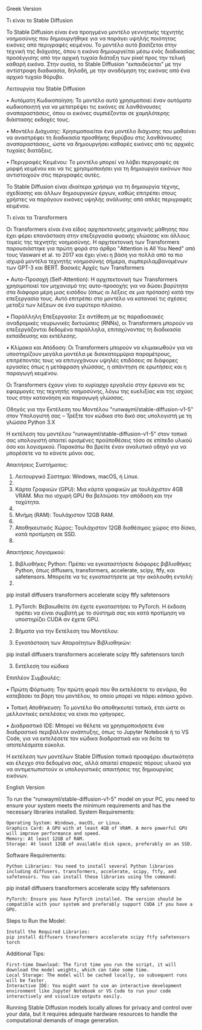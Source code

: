 Greek Version

Τι είναι το Stable Diffusion

Το Stable Diffusion είναι ένα προηγμένο μοντέλο γεννητικής τεχνητής νοημοσύνης που δημιουργήθηκε για να παράγει υψηλής ποιότητας εικόνες από περιγραφές κειμένου. Το μοντέλο αυτό βασίζεται στην τεχνική της διάχυσης, όπου η εικόνα δημιουργείται μέσω ενός διαδικασίας προσέγγισης από την αρχική τυχαία διάταξη των pixel προς την τελική καθαρή εικόνα. Στην ουσία, το Stable Diffusion "εκπαιδεύεται" με την αντίστροφη διαδικασία, δηλαδή, με την αναδόμηση της εικόνας από ένα αρχικό τυχαίο θόρυβο.

Λειτουργία του Stable Diffusion

•	Αυτόματη Κωδικοποίηση: Το μοντέλο αυτό χρησιμοποιεί έναν αυτόματο κωδικοποιητή για να μετατρέψει τις εικόνες σε λανθάνουσες αναπαραστάσεις, όπου οι εικόνες συμπιέζονται σε χαμηλότερης διάστασης εκδοχές τους.

•	Μοντέλο Διάχυσης: Χρησιμοποιείται ένα μοντέλο διάχυσης που μαθαίνει να αναστρέφει τη διαδικασία προσθήκης θορύβου στις λανθάνουσες αναπαραστάσεις, ώστε να δημιουργήσει καθαρές εικόνες από τις αρχικές τυχαίες διατάξεις.

•	Περιγραφές Κειμένου: Το μοντέλο μπορεί να λάβει περιγραφές σε μορφή κειμένου και να τις χρησιμοποιήσει για τη δημιουργία εικόνων που αντιστοιχούν στις περιγραφές αυτές.

Το Stable Diffusion είναι ιδιαίτερα χρήσιμο για τη δημιουργία τέχνης, σχεδίασης και άλλων δημιουργικών έργων, καθώς επιτρέπει στους χρήστες να παράγουν εικόνες υψηλής ανάλυσης από απλές περιγραφές κειμένου.

Τι είναι τα Transformers


Οι Transformers είναι ένα είδος αρχιτεκτονικής μηχανικής μάθησης που έχει φέρει επανάσταση στην επεξεργασία φυσικής γλώσσας και άλλους τομείς της τεχνητής νοημοσύνης. Η αρχιτεκτονική των Transformers παρουσιάστηκε για πρώτη φορά στο άρθρο "Attention is All You Need" από τους Vaswani et al. το 2017 και έχει γίνει η βάση για πολλά από τα πιο ισχυρά μοντέλα τεχνητής νοημοσύνης σήμερα, συμπεριλαμβανομένων των GPT-3 και BERT.
Βασικές Αρχές των Transformers

•	Αυτο-Προσοχή (Self-Attention): Η αρχιτεκτονική των Transformers χρησιμοποιεί τον μηχανισμό της αυτο-προσοχής για να δώσει βαρύτητα στα διάφορα μέρη μιας εισόδου (όπως οι λέξεις σε μια πρόταση) κατά την επεξεργασία τους. Αυτό επιτρέπει στο μοντέλο να κατανοεί τις σχέσεις μεταξύ των λέξεων σε ένα ευρύτερο πλαίσιο.

•	Παράλληλη Επεξεργασία: Σε αντίθεση με τις παραδοσιακές αναδρομικές νευρωνικές δικτυώσεις (RNNs), οι Transformers μπορούν να επεξεργάζονται δεδομένα παράλληλα, επιταχύνοντας τη διαδικασία εκπαίδευσης και εκτέλεσης.

•	Κλίμακα και Απόδοση: Οι Transformers μπορούν να κλιμακωθούν για να υποστηρίζουν μεγάλα μοντέλα με δισεκατομμύρια παραμέτρους, επιτρέποντάς τους να επιτυγχάνουν υψηλές επιδόσεις σε διάφορες εργασίες όπως η μετάφραση γλώσσας, η απάντηση σε ερωτήσεις και η παραγωγή κειμένου.

Οι Transformers έχουν γίνει το κυρίαρχο εργαλείο στην έρευνα και τις εφαρμογές της τεχνητής νοημοσύνης, λόγω της ευελιξίας και της ισχύος τους στην κατανόηση και παραγωγή γλώσσας.

Οδηγός για την Εκτέλεση του Μοντέλου "runwayml/stable-diffusion-v1-5" στον Υπολογιστή σας – Τρέξτε τον κώδικα στο δικό σας υπολογιστή με τη γλώσσα Python 3.X

Η εκτέλεση του μοντέλου "runwayml/stable-diffusion-v1-5" στον τοπικό σας υπολογιστή απαιτεί ορισμένες προϋποθέσεις τόσο σε επίπεδο υλικού όσο και λογισμικού. 
Παρακάτω θα βρείτε έναν αναλυτικό οδηγό για να μπορέσετε να το κάνετε μόνοι σας.

Απαιτήσεις Συστήματος:

1.	Λειτουργικό Σύστημα: Windows, macOS, ή Linux.
2.	
3.	Κάρτα Γραφικών (GPU): Μια κάρτα γραφικών με τουλάχιστον 4GB VRAM. Μια πιο ισχυρή GPU θα βελτιώσει την απόδοση και την ταχύτητα.
4.	
5.	Μνήμη (RAM): Τουλάχιστον 12GB RAM.
6.	
7.	Αποθηκευτικός Χώρος: Τουλάχιστον 12GB διαθέσιμος χώρος στο δίσκο, κατά προτίμηση σε SSD.
8.	
Απαιτήσεις Λογισμικού:

1.	Βιβλιοθήκες Python: Πρέπει να εγκαταστήσετε διάφορες βιβλιοθήκες Python, όπως diffusers, transformers, accelerate, scipy, ftfy, και safetensors. Μπορείτε να τις εγκαταστήσετε με την ακόλουθη εντολή:
2.	
pip install diffusers transformers accelerate scipy ftfy safetensors

1.	PyTorch: Βεβαιωθείτε ότι έχετε εγκαταστήσει το PyTorch. Η έκδοση πρέπει να είναι συμβατή με το σύστημά σας και κατά προτίμηση να υποστηρίζει CUDA αν έχετε GPU.
2.	Βήματα για την Εκτέλεση του Μοντέλου:

1.	Εγκατάσταση των Απαραίτητων Βιβλιοθηκών:
   
pip install diffusers transformers accelerate scipy ftfy safetensors torch

3. Εκτέλεση του κώδικα

   
Επιπλέον Συμβουλές:

•	Πρώτη Φόρτωση: Την πρώτη φορά που θα εκτελέσετε το σενάριο, θα κατεβάσει τα βάρη του μοντέλου, το οποίο μπορεί να πάρει κάποιο χρόνο.

•	Τοπική Αποθήκευση: Το μοντέλο θα αποθηκευτεί τοπικά, έτσι ώστε οι μελλοντικές εκτελέσεις να είναι πιο γρήγορες.

•	Διαδραστικό IDE: Μπορεί να θέλετε να χρησιμοποιήσετε ένα διαδραστικό περιβάλλον ανάπτυξης, όπως το Jupyter Notebook ή το VS Code, για να εκτελέσετε τον κώδικα διαδραστικά και να δείτε τα αποτελέσματα εύκολα.

Η εκτέλεση των μοντέλων Stable Diffusion τοπικά προσφέρει ιδιωτικότητα και έλεγχο στα δεδομένα σας, αλλά απαιτεί επαρκείς πόρους υλικού για να αντιμετωπιστούν οι υπολογιστικές απαιτήσεις της δημιουργίας εικόνων.

English Version


To run the "runwayml/stable-diffusion-v1-5" model on your PC, you need to ensure your system meets the minimum requirements and has the necessary libraries installed.
System Requirements:

    Operating System: Windows, macOS, or Linux.
    Graphics Card: A GPU with at least 4GB of VRAM. A more powerful GPU will improve performance and speed.
    Memory: At least 12GB of RAM.
    Storage: At least 12GB of available disk space, preferably on an SSD.

Software Requirements:

    Python Libraries: You need to install several Python libraries including diffusers, transformers, accelerate, scipy, ftfy, and safetensors. You can install these libraries using the command:

pip install diffusers transformers accelerate scipy ftfy safetensors

    PyTorch: Ensure you have PyTorch installed. The version should be compatible with your system and preferably support CUDA if you have a GPU.

Steps to Run the Model:

    Install the Required Libraries:
    pip install diffusers transformers accelerate scipy ftfy safetensors torch
Additional Tips:

    First-time Download: The first time you run the script, it will download the model weights, which can take some time.
    Local Storage: The model will be cached locally, so subsequent runs will be faster.
    Interactive IDE: You might want to use an interactive development environment like Jupyter Notebook or VS Code to run your code interactively and visualize outputs easily.

Running Stable Diffusion models locally allows for privacy and control over your data, but it requires adequate hardware resources to handle the computational demands of image generation.

